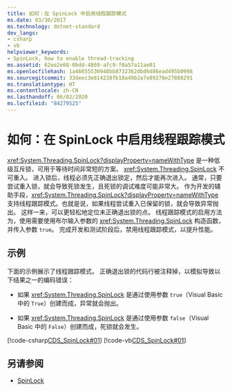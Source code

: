 ```yaml
---
title: 如何：在 SpinLock 中启用线程跟踪模式
ms.date: 03/30/2017
ms.technology: dotnet-standard
dev_langs:
- csharp
- vb
helpviewer_keywords:
- SpinLock, how to enable thread-tracking
ms.assetid: 62ee2e68-0bdd-4869-afc9-f0a57a11ae01
ms.openlocfilehash: 1a46655530948bb8732362dbd6d86ead495b0998
ms.sourcegitcommit: 33deec3e814238fb18a49b2a7e89278e27888291
ms.translationtype: HT
ms.contentlocale: zh-CN
ms.lasthandoff: 06/02/2020
ms.locfileid: "84279525"
---
```

# <a name="how-to-enable-thread-tracking-mode-in-spinlock"></a>如何：在 SpinLock 中启用线程跟踪模式
<xref:System.Threading.SpinLock?displayProperty=nameWithType> 是一种低级互斥锁，可用于等待时间非常短的方案。 <xref:System.Threading.SpinLock> 不可重入。 进入锁后，线程必须先正确退出锁定，然后才能再次进入。 通常，只要尝试重入锁，就会导致死锁发生，且死锁的调试难度可能非常大。 作为开发的辅助手段，<xref:System.Threading.SpinLock?displayProperty=nameWithType> 支持线程跟踪模式。也就是说，如果线程尝试重入已保留的锁，就会导致异常抛出。 这样一来，可以更轻松地定位未正确退出锁的点。 线程跟踪模式的启用方法为，使用需要使用布尔输入参数的 <xref:System.Threading.SpinLock> 构造函数，并传入参数 `true`。 完成开发和测试阶段后，禁用线程跟踪模式，以提升性能。  
  
## <a name="example"></a>示例  
 下面的示例展示了线程跟踪模式。 正确退出锁的代码行被注释掉，以模拟导致以下结果之一的编码错误：  
  
- 如果 <xref:System.Threading.SpinLock> 是通过使用参数 `true`（Visual Basic 中的 `True`）创建而成，异常就会抛出。  
  
- 如果 <xref:System.Threading.SpinLock> 是通过使用参数 `false`（Visual Basic 中的 `False`）创建而成，死锁就会发生。  
  
 [!code-csharp[CDS_SpinLock#01](../../../samples/snippets/csharp/VS_Snippets_Misc/cds_spinlock/cs/spinlockdemo.cs#01)]
 [!code-vb[CDS_SpinLock#01](../../../samples/snippets/visualbasic/VS_Snippets_Misc/cds_spinlock/vb/spinlock_threadtracking.vb#01)]  
  
## <a name="see-also"></a>另请参阅

- [SpinLock](spinlock.md)
